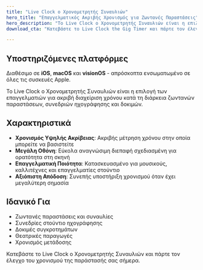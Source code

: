 ```yaml
---
title: "Live Clock ο Χρονομετρητής Συναυλιών"
hero_title: "Επαγγελματικός Ακριβής Χρονισμός για Ζωντανές Παραστάσεις"
hero_description: "Το Live Clock ο Χρονομετρητής Συναυλιών είναι η επιλογή των επαγγελματιών για ακριβή διαχείριση χρόνου κατά τη διάρκεια ζωντανών παραστάσεων, συνεδριών ηχογράφησης και δοκιμών."
download_cta: "Κατεβάστε το Live Clock the Gig Timer και πάρτε τον έλεγχο του χρονισμού της απόδοσής σας σήμερα."

---
```


## Υποστηριζόμενες πλατφόρμες

Διαθέσιμο σε **iOS**, **macOS** και **visionOS** - απρόσκοπτα ενσωματωμένο σε όλες τις συσκευές Apple.

Το Live Clock ο Χρονομετρητής Συναυλιών είναι η επιλογή των επαγγελματιών για ακριβή διαχείριση χρόνου κατά τη διάρκεια ζωντανών παραστάσεων, συνεδριών ηχογράφησης και δοκιμών.

## Χαρακτηριστικά

- **Χρονισμός Υψηλής Ακρίβειας**: Ακριβής μέτρηση χρόνου στην οποία μπορείτε να βασιστείτε
- **Μεγάλη Οθόνη**: Εύκολα αναγνώσιμη διεπαφή σχεδιασμένη για ορατότητα στη σκηνή
- **Επαγγελματική Ποιότητα**: Κατασκευασμένο για μουσικούς, καλλιτέχνες και επαγγελματίες στούντιο
- **Αξιόπιστη Απόδοση**: Συνεπής υποστήριξη χρονισμού όταν έχει μεγαλύτερη σημασία

## Ιδανικό Για

- Ζωντανές παραστάσεις και συναυλίες
- Συνεδρίες στούντιο ηχογράφησης
- Δοκιμές συγκροτημάτων
- Θεατρικές παραγωγές
- Χρονισμός μετάδοσης

Κατεβάστε το Live Clock ο Χρονομετρητής Συναυλιών και πάρτε τον έλεγχο του χρονισμού της παράστασής σας σήμερα.
